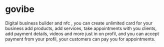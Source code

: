# govibe
Digital business builder and nfc , you can create unlimited card for your business add products,  add services,  take appointments with you clients, add payment details,  videos and more just in on profil, and you can accept payment from your profil, your customers can pay you for appointments. 
